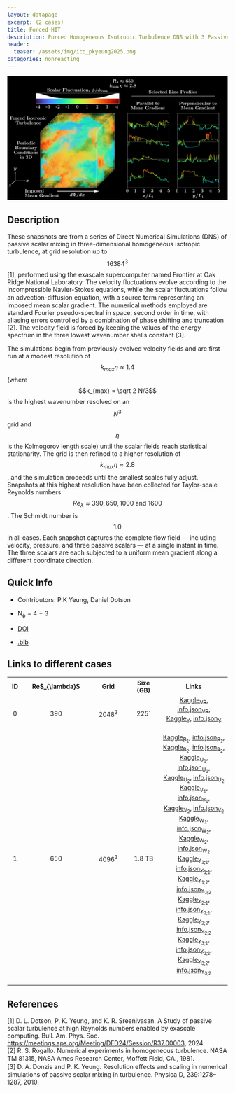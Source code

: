 ```yaml
---
layout: datapage
excerpt: (2 cases)
title: Forced HIT
description: Forced Homogeneous Isotropic Turbulence DNS with 3 Passive Scalars
header:
  teaser: /assets/img/ico_pkyeung2025.png
categories: nonreacting
---
```

<div style="text-align: center;">
    <img src="./assets/img/pkyeung2025.png" alt="Image 1" style="max-width: 100%;">
</div>

## Description
These snapshots are from a series of Direct Numerical Simulations (DNS) of passive scalar mixing in three-dimensional homogeneous isotropic turbulence, at grid resolution up to $$16384^3$$ [1], performed using the exascale supercomputer named Frontier at Oak Ridge National Laboratory. The velocity fluctuations evolve according to the incompressible Navier-Stokes equations, while the scalar fluctuations follow an advection-diﬀusion equation, with a source term representing an imposed mean scalar gradient. The numerical methods employed are standard Fourier pseudo-spectral in space, second order in time, with aliasing errors controlled by a combination of phase shifting and truncation [2]. The velocity field is forced by keeping the values of the energy spectrum in the three lowest wavenumber shells constant [3].

The simulations begin from previously evolved velocity fields and are first run at a modest resolution of $$k_{max}\eta  \approx 1.4$$ (where $$k_{max} = \sqrt 2 N/3$$ is the highest wavenumber resolved on an $$N^3$$ grid and $$\eta$$ is the Kolmogorov length scale) until the scalar fields reach statistical stationarity. The grid is then
refined to a higher resolution of $$k_{max} η \approx 2.8$$, and the simulation proceeds until the smallest scales fully adjust. Snapshots at this highest resolution have been collected for Taylor-scale Reynolds
numbers $$Re_\lambda \approx 390, 650, 1000 \text{ and } 1600$$. The Schmidt number is $$1.0$$ in all cases. Each snapshot captures the complete flow field — including velocity, pressure, and three passive
scalars — at a single instant in time. The three scalars are each subjected to a uniform mean gradient along a diﬀerent coordinate direction.


## Quick Info
* Contributors: P.K Yeung, Daniel Dotson
* N<sub>&#632;</sub> = 4 + 3

* <a href="TBD">DOI</a>
* <a href="./assets/bib/pkyeung2024.bib">.bib</a>

## Links to different cases

<script src="./assets/js/table.js"></script>

<table align="center">
    <tr class="header">
    <th style="width:2%;">ID</th>
    <th style="width:8%;">Re$_{\lambda}$</th>
      <!-- <th style="width:60%;">TPY</th> -->
    <th style="width:8%;">Grid</th>
    <th style="width:8%;">Size (GB)</th>
      <!-- <th style="width:60%;">Article</th> -->
    <th style="width:16%;">Links</th>
    </tr>
    <tr>       
        <td align="center"> 0 </td>
        <td align="center">390</td>
        <td align="center">2048<sup>3</sup></td>
        <td align="center">225`</td>
        <td align="center">
        <div>
        <a href="https://www.kaggle.com/datasets/blastnet/forcedhit-dns-re390-vp">Kaggle<sub>VP</sub></a>, <a href="./assets/json/pkyeung2025/forcedhit-dns-re390-scalar-info.json">info.json<sub>VP</sub></a>,
        </div>
        <div>
        <a href="https://www.kaggle.com/datasets/blastnet/forcedhit-dns-re390-scalar">Kaggle<sub>Y</sub></a>, <a href="./assets/json/pkyeung2025/forcedhit-dns-re390-scalar-info.json">info.json<sub>Y</sub></a>
        </div>
        <BR>
        </td>
    </tr>
    <tr>       
        <td align="center"> 1 </td>
        <td align="center">650</td>
        <td align="center">4096<sup>3</sup></td>
        <td align="center">1.8 TB</td>
        <td align="center">
        <div>
        <a href="https://www.kaggle.com/datasets/blastnet/forcedhit-dns-re650-p1">Kaggle<sub>P<sub>1</sub></sub></a>, <a href="./assets/json/pkyeung2025/forcedhit-dns-re650-p1-info.json">info.json<sub>P<sub>1</sub></sub></a>,
        </div>
        <div>
        <a href="https://www.kaggle.com/datasets/blastnet/forcedhit-dns-re650-p2">Kaggle<sub>P<sub>2</sub></sub></a>, <a href="./assets/json/pkyeung2025/forcedhit-dns-re650-p2-info.json">info.json<sub>P<sub>2</sub></sub></a>,
        </div>
        <div>
        <a href="https://www.kaggle.com/datasets/blastnet/forcedhit-dns-re650-u1">Kaggle<sub>U<sub>1</sub></sub></a>, <a href="./assets/json/pkyeung2025/forcedhit-dns-re650-u1-info.json">info.json<sub>U<sub>1</sub></sub></a>,
        </div>
        <div>
        <a href="https://www.kaggle.com/datasets/blastnet/forcedhit-dns-re650-u2">Kaggle<sub>U<sub>2</sub></sub></a>, <a href="./assets/json/pkyeung2025/forcedhit-dns-re650-u2-info.json">info.json<sub>U<sub>2</sub></sub></a>
        </div>
        <div>
        <a href="https://www.kaggle.com/datasets/blastnet/forcedhit-dns-re650-v1">Kaggle<sub>V<sub>1</sub></sub></a>, <a href="./assets/json/pkyeung2025/forcedhit-dns-re650-v1-info.json">info.json<sub>V<sub>1</sub></sub></a>,
        </div>
        <div>
        <a href="https://www.kaggle.com/datasets/blastnet/forcedhit-dns-re650-v2">Kaggle<sub>V<sub>2</sub></sub></a>, <a href="./assets/json/pkyeung2025/forcedhit-dns-re650-v2-info.json">info.json<sub>V<sub>2</sub></sub></a>
        </div>
        <div>
        <a href="https://www.kaggle.com/datasets/blastnet/forcedhit-dns-re650-w1">Kaggle<sub>W<sub>1</sub></sub></a>, <a href="./assets/json/pkyeung2025/forcedhit-dns-re650-w1-info.json">info.json<sub>W<sub>1</sub></sub></a>,
        </div>
        <div>
        <a href="https://www.kaggle.com/datasets/blastnet/forcedhit-dns-re650-w2">Kaggle<sub>W<sub>2</sub></sub></a>, <a href="./assets/json/pkyeung2025/forcedhit-dns-re650-w2-info.json">info.json<sub>W<sub>2</sub></sub></a>
        </div>
        <div>
        <a href="https://www.kaggle.com/datasets/blastnet/forcedhit-dns-re650-y11">Kaggle<sub>Y<sub>1,1</sub></sub></a>, <a href="./assets/json/pkyeung2025/forcedhit-dns-re650-y11-info.json">info.json<sub>Y<sub>1,1</sub></sub></a>,
        </div>
        <div>
        <a href="https://www.kaggle.com/datasets/blastnet/forcedhit-dns-re650-y12">Kaggle<sub>Y<sub>1,2</sub></sub></a>, <a href="./assets/json/pkyeung2025/forcedhit-dns-re650-y12-info.json">info.json<sub>Y<sub>1,2</sub></sub></a>
        </div>
        <div>
        <a href="https://www.kaggle.com/datasets/blastnet/forcedhit-dns-re650-y21">Kaggle<sub>Y<sub>2,1</sub></sub></a>, <a href="./assets/json/pkyeung2025/forcedhit-dns-re650-y21-info.json">info.json<sub>Y<sub>2,1</sub></sub></a>,
        </div>
        <div>
        <a href="https://www.kaggle.com/datasets/blastnet/forcedhit-dns-re650-y22">Kaggle<sub>Y<sub>2,2</sub></sub></a>, <a href="./assets/json/pkyeung2025/forcedhit-dns-re650-y22-info.json">info.json<sub>Y<sub>2,2</sub></sub></a>
        </div>
        <div>
        <a href="https://www.kaggle.com/datasets/blastnet/forcedhit-dns-re650-y31">Kaggle<sub>Y<sub>3,1</sub></sub></a>, <a href="./assets/json/pkyeung2025/forcedhit-dns-re650-y31-info.json">info.json<sub>Y<sub>3,1</sub></sub></a>,
        </div>
        <div>
        <a href="https://www.kaggle.com/datasets/blastnet/forcedhit-dns-re650-y32">Kaggle<sub>Y<sub>3,2</sub></sub></a>, <a href="./assets/json/pkyeung2025/forcedhit-dns-re650-y32-info.json">info.json<sub>Y<sub>3,2</sub></sub></a>
        </div>
        <BR>
        </td>
    </tr>
</table>

## References
[1] D. L. Dotson, P. K. Yeung, and K. R. Sreenivasan. A Study of passive scalar turbulence at high Reynolds numbers enabled by exascale computing. Bull. Am. Phys. Soc.
https://meetings.aps.org/Meeting/DFD24/Session/R37.00003, 2024.  
[2] R. S. Rogallo. Numerical experiments in homogeneous turbulence. NASA TM 81315, NASA Ames Research Center, Moﬀett Field, CA., 1981.  
[3] D. A. Donzis and P. K. Yeung. Resolution eﬀects and scaling in numerical simulations of passive
scalar mixing in turbulence. Physica D, 239:1278–1287, 2010. 